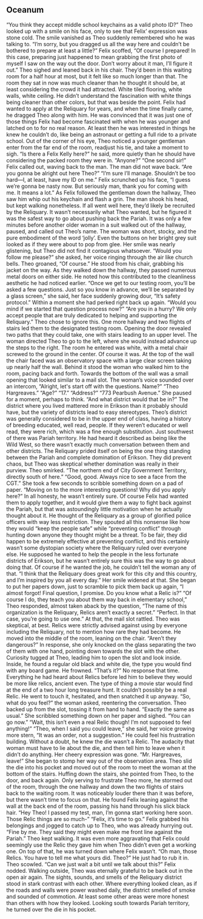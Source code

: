 ## Oceanum
“You think they accept middle school keychains as a valid photo ID?”
Theo looked up with a smile on his face, only to see that Felix’ expression was stone cold. The smile vanished as Theo suddenly remembered who he was talking to. “I’m sorry, but you dragged us all the way here and couldn’t be bothered to prepare at least a little?”
Felix scoffed, “Of course I prepared! In this case, preparing just happened to mean grabbing the first photo of myself I saw on the way out the door. Don’t worry about it man, I’ll figure it out.”
Theo sighed and leaned back in his chair. They’d been in this waiting room for a half hour at most, but it felt like so much longer than that. The room they sat in now was much cleaner than he thought it should be, at least considering the crowd it had attracted. White tiled flooring, white walls, white ceiling. He didn’t understand the fascination with white things being cleaner than other colors, but that was beside the point. Felix had wanted to apply at the Reliquary for years, and when the time finally came, he dragged Theo along with him. He was convinced that it was just one of those things Felix had become fascinated with when he was younger and latched on to for no real reason. At least then he was interested in things he knew he couldn’t do, like being an astronaut or getting a full ride to a private school.
Out of the corner of his eye, Theo noticed a younger gentleman enter from the far end of the room, readjust his tie, and take a moment to sigh. 
“Is there a Felix Kelly here?” he said, more quietly than he should have considering the packed room they were in. “Anyone?”
“One second sir!” Felix called out, waving back to the man. The man did not wave back. “Are you gonna be alright out here Theo?”
“I’m sure I’ll manage. Shouldn’t be too hard—I, at least, have my ID on me.”
Felix scrunched up his face, “I guess we’re gonna be nasty now. But seriously man, thank you for coming with me. It means a lot.” 
As Felix followed the gentleman down the hallway, Theo saw him whip out his keychain and flash a grin. The man shook his head, but kept walking nonetheless. If all went well here, they’d likely be recruited by the Reliquary. It wasn’t necessarily what Theo wanted, but he figured it was the safest way to go about pushing back the Pariah. It was only a few minutes before another older woman in a suit walked out of the hallway, paused, and called out Theo’s name. The woman was short, stocky, and the pure embodiment of the word ‘jolly’. Even the buttons on her bright grey suit looked as if they were about to pop from glee. Her smile was nearly glistening, but Theo did not find it contagious whatsoever. 
“Would you follow me please?” she asked, her voice ringing through the air like church bells. 
Theo groaned, “Of course.” He stood from his chair, grabbing his jacket on the way. As they walked down the hallway, they passed numerous metal doors on either side. He noted how this contributed to the cleanliness aesthetic he had noticed earlier.
“Once we get to our testing room, you’ll be asked a few questions. Just so you know in advance, we’ll be separated by a glass screen,” she said, her face suddenly growing dour, “It’s safety protocol.” Within a moment she had perked right back up again.
“Would you mind if we started that question process now?”
	“Are you in a hurry? We only accept people that are truly dedicated to helping and supporting the Reliquary.”
Theo chose to ignore this. One more hallway and two flights of stairs led them to the designated testing room. Opening the door revealed two paths that they could take, one with stairs leading to an upper level. The woman directed Theo to go to the left, where she would instead advance up the steps to the right. The room he entered was white, with a metal chair screwed to the ground in the center. Of course it was. At the top of the wall the chair faced was an observatory space with a large clear screen taking up nearly half the wall. Behind it stood the woman who walked him to the room, pacing back and forth. Towards the bottom of the wall was a small opening that looked similar to a mail slot.
The woman’s voice sounded over an intercom, “Alright, let's start off with the questions. Name?”
“Theo Hargreaves.”
“Age?”
“17.”
“Address?”
“773 Pearbush Avenue.”
	She paused for a moment, perhaps to think. “And what district would that be in?”
	The district where you lived mattered more in Erikson than it probably should have, but the variety of districts lead to easy stereotypes. Theo’s district was generally considered to be in the upper end of class, having a history of breeding educated, well read, people. If they weren’t educated or well read, they were rich, which was a fine enough substitution. Just southwest of there was Pariah territory. He had heard it described as being like the Wild West, so there wasn’t exactly much conversation between them and other districts. The Reliquary prided itself on being the one thing standing between the Pariah and complete domination of Erikson. They did prevent chaos, but Theo was skeptical whether domination was really in their purview. Theo smirked. “The northern end of City Government Territory, directly south of here.” 
“Good, good. Always nice to see a face from the CGT.” She took a few seconds to scribble something down on a pad of paper. “Moving on to the more interesting questions! Why did you apply here?”
In all honesty, he wasn’t entirely sure. Of course Felix had wanted them to apply together, and it would give them a way to fight back against the Pariah, but that was astoundingly little motivation when he actually thought about it. He thought of the Reliquary as a group of glorified police officers with way less restriction. They spouted all this nonsense like how they would “keep the people safe” while “preventing conflict” through hunting down anyone they thought might be a threat. To be fair, they did happen to be extremely effective at preventing conflict, and this certainly wasn’t some dystopian society where the Reliquary ruled over everyone else. He supposed he wanted to help the people in the less fortunate districts of Erikson, but he wasn’t entirely sure this was the way to go about doing that. Of course if he wanted the job, he couldn’t tell the woman any of that. 
“I think that the Reliquary does great work for this city and this country, and I’m inspired by you all every day.”
Her smile widened at that. She began to put her papers down, just to scramble to pick them back up again, “I almost forgot! Final question, I promise. Do you know what a Relic is?”
“Of course I do, they teach you about them way back in elementary school,” Theo responded, almost taken aback by the question, “The name of this organization is the Reliquary, Relics aren’t exactly a secret.”
“Perfect. In that case, you’re going to use one.” At that, the mail slot rattled.
Theo was skeptical, at best. Relics were strictly advised against using by everyone including the Reliquary, not to mention how rare they had become. He moved into the middle of the room, leaning on the chair. “Aren’t they dangerous?”
In response, she only knocked on the glass separating the two of them with one hand, pointing down towards the slot with the other. Curiosity tugged at Theo, leading him to open the slot and look inside. Inside, he found a regular old black and white die, the type you would find with any board game. He frowned. “That’s it?”
No response that time. Everything he had heard about Relics before led him to believe they would be more like relics, ancient even. The type of thing a movie star would find at the end of a two hour long treasure hunt. It couldn’t possibly be a real Relic. He went to touch it, hesitated, and then snatched it up anyway.
“So, what do you feel?” the woman asked, reentering the conversation.
Theo backed up from the slot, tossing it from hand to hand. “Exactly the same as usual.”
She scribbled something down on her paper and sighed. “You can go now.”
“Wait, this isn’t even a real Relic though! I’m not supposed to feel anything!”
“Theo, when I said you could leave,” she said, her voice growing more stern, “It was an order, not a suggestion.”
He could feel his frustration building. Without a doubt, he knew the die wasn’t a Relic. The audacity that woman must have to lie about the die, and then tell him to leave when it didn’t do anything. Her cheery expression was gone. “Mr. Hargreaves, leave!”
She began to stomp her way out of the observation area. Theo slid the die into his pocket and moved out of the room to meet the woman at the bottom of the stairs.
Huffing down the stairs, she pointed from Theo, to the door, and back again. Only serving to frustrate Theo more, he stormed out of the room, through the one hallway and down the two flights of stairs back to the waiting room. It was noticeably louder there than it was before, but there wasn’t time to focus on that. He found Felix leaning against the wall at the back end of the room, passing his hand through his slick black hair.
“Hey Theo! I passed my test, man, I’m gonna start working here soon. Those Relic things are so much-”
“Felix, it’s time to go.”
Felix grabbed his belongings and jogged to catch up to Theo, who was already hurrying out. “Fine by me. They said they might even make me front line against the Pariah.”
Theo kept walking. It was even more aggravating that Felix could seemingly use the Relic they gave him when Theo didn’t even get a working one. On top of that, he was turned down where Felix wasn’t.
“Oh man, those Relics. You have to tell me what yours did. Theo?”
	He just had to rub it in. Theo scowled. “Can we just wait a bit until we talk about this?”
Felix nodded. Walking outside, Theo was eternally grateful to be back out in the open air again. The sights, sounds, and smells of the Reliquary district stood in stark contrast with each other. Where everything looked clean, as if the roads and walls were power washed daily, the district smelled of smoke and sounded of commotion. At least some other areas were more honest than others with how they looked. Looking south towards Pariah territory, he turned over the die in his pocket.
